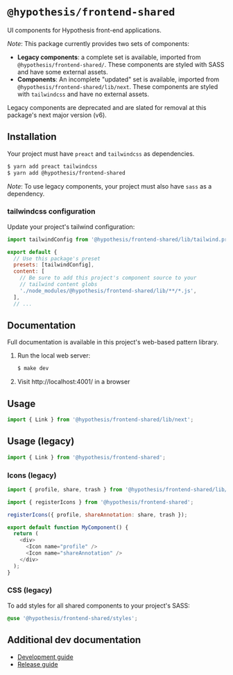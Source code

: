 # `@hypothesis/frontend-shared`

UI components for Hypothesis front-end applications.

_Note_: This package currently provides two sets of components:

- **Legacy components**: a complete set is available, imported from `@hypothesis/frontend-shared/`. These components are styled with SASS and have some external assets.
- **Components**: An incomplete "updated" set is available, imported from `@hypothesis/frontend-shared/lib/next`. These components are styled with `tailwindcss` and have no external assets.

Legacy components are deprecated and are slated for removal at this package's next major version (v6).

## Installation

Your project must have `preact` and `tailwindcss` as dependencies.

```sh
$ yarn add preact tailwindcss
$ yarn add @hypothesis/frontend-shared
```

_Note_: To use legacy components, your project must also have `sass` as a dependency.

### tailwindcss configuration

Update your project's tailwind configuration:

```js
import tailwindConfig from '@hypothesis/frontend-shared/lib/tailwind.preset.js';

export default {
  // Use this package's preset
  presets: [tailwindConfig],
  content: [
    // Be sure to add this project's component source to your
    // tailwind content globs
    './node_modules/@hypothesis/frontend-shared/lib/**/*.js',
  ],
  // ...
```

## Documentation

Full documentation is available in this project's web-based pattern library.

1. Run the local web server:
   ```sh
   $ make dev
   ```
2. Visit http://localhost:4001/ in a browser

## Usage

```js
import { Link } from '@hypothesis/frontend-shared/lib/next';
```

## Usage (legacy)

```js
import { Link } from '@hypothesis/frontend-shared';
```

### Icons (legacy)

```js
import { profile, share, trash } from '@hypothesis/frontend-shared/lib/icons';

import { registerIcons } from '@hypothesis/frontend-shared';

registerIcons({ profile, shareAnnotation: share, trash });

export default function MyComponent() {
  return (
    <div>
      <Icon name="profile" />
      <Icon name="shareAnnotation" />
    </div>
  );
}
```

### CSS (legacy)

To add styles for all shared components to your project's SASS:

```scss
@use '@hypothesis/frontend-shared/styles';
```

## Additional dev documentation

- [Development guide](docs/developing.md)
- [Release guide](docs/releases.md)
